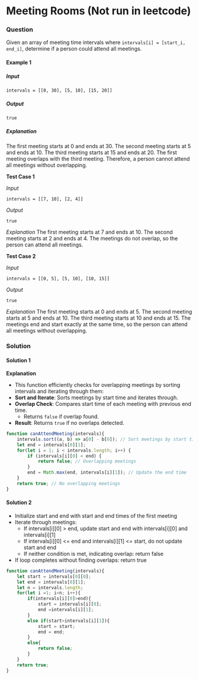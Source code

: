# Meeting Rooms (Not run in leetcode)

### Question

Given an array of meeting time intervals where `intervals[i] = [start_i, end_i]`, determine if a person could attend all meetings.

#### Example 1

##### Input
```plaintext
intervals = [[0, 30], [5, 10], [15, 20]]
```
##### Output
```plaintext
true
```
#####  Explanation
The first meeting starts at 0 and ends at 30. The second meeting starts at 5 and ends at 10. The third meeting starts at 15 and ends at 20. The first meeting overlaps with the third meeting. Therefore, a person cannot attend all meetings without overlapping.

**Test Case 1**

*Input*
```
intervals = [[7, 10], [2, 4]]
```
*Output*
```
true
```
*Explanation*
The first meeting starts at 7 and ends at 10. The second meeting starts at 2 and ends at 4. The meetings do not overlap, so the person can attend all meetings.

**Test Case 2**

*Input*
```
intervals = [[0, 5], [5, 10], [10, 15]]
```
*Output*
```
true
```
*Explanation*
The first meeting starts at 0 and ends at 5. The second meeting starts at 5 and ends at 10. The third meeting starts at 10 and ends at 15. The meetings end and start exactly at the same time, so the person can attend all meetings without overlapping.

### Solution

#### **Solution 1**
**Explanation**
- This function efficiently checks for overlapping meetings by sorting intervals and iterating through them:
- **Sort and Iterate**: Sorts meetings by start time and iterates through.
- **Overlap Check**: Compares start time of each meeting with previous end time.
  - Returns `false` if overlap found.
- **Result**: Returns `true` if no overlaps detected.

```js
function canAttendMeeting(intervals){
    intervals.sort((a, b) => a[0] - b[0]); // Sort meetings by start time
    let end = intervals[0][1];
    for(let i = 1; i < intervals.length; i++) {
        if (intervals[i][0] < end) {
            return false; // Overlapping meetings
        }
        end = Math.max(end, intervals[i][1]); // Update the end time
    }
    return true; // No overlapping meetings
}

```
#### **Solution 2**
- Initialize start and end with start and end times of the first meeting
- Iterate through meetings:
  - If intervals[i][0] > end, update start and end with intervals[i][0] and intervals[i][1]
  - If intervals[i][0] <= end and intervals[i][1] <= start, do not update start and end
  - If neither condition is met, indicating overlap: return false
- If loop completes without finding overlaps: return true

```js
function canAttendMeeting(intervals){
    let start = intervals[0][0];
    let end = intervals[0][1];
    let n = intervals.length;
    for(let i =1; i<n; i++){
        if(intervals[i][0]>end){
            start = intervals[i][0];
            end =intervals[i][1];
        }
        else if(start>intervals[i][1]){
            start = start;
            end = end;
        }
        else{
            return false;
        }
    }
    return true;
}
```

